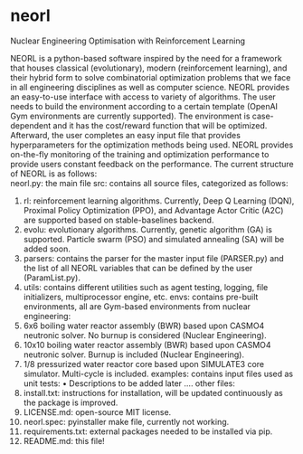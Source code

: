 # neorl
Nuclear Engineering Optimisation with Reinforcement Learning

NEORL is a python-based software inspired by the need for a framework that houses classical (evolutionary), modern (reinforcement learning), and their hybrid form to solve combinatorial optimization problems that we face in all engineering disciplines as well as computer science. NEORL provides an easy-to-use interface with access to variety of algorithms. The user needs to build the environment according to a certain template (OpenAI Gym environments are currently supported). The environment is case-dependent and it has the cost/reward function that will be optimized. Afterward, the user completes an easy input file that provides hyperparameters for the optimization methods being used. NEORL provides on-the-fly monitoring of the training and optimization performance to provide users constant feedback on the performance. The current structure of NEORL is as follows:  
neorl.py: the main file
src: contains all source files, categorized as follows: 
1.	rl: reinforcement learning algorithms. Currently, Deep Q Learning (DQN), Proximal Policy Optimization (PPO), and Advantage Actor Critic (A2C) are supported based on stable-baselines backend.  
2.	evolu: evolutionary algorithms. Currently, genetic algorithm (GA) is supported. Particle swarm (PSO) and simulated annealing (SA) will be added soon.  
3.	parsers: contains the parser for the master input file (PARSER.py) and the list of all NEORL variables that can be defined by the user (ParamList.py).
4.	utils: contains different utilities such as agent testing, logging, file initializers, multiprocessor engine, etc.
envs: contains pre-built environments, all are Gym-based environments from nuclear engineering:
1.	6x6 boiling water reactor assembly (BWR) based upon CASMO4 neutronic solver. No burnup is considered (Nuclear Engineering). 
2.	10x10 boiling water reactor assembly (BWR) based upon CASMO4 neutronic solver. Burnup is included (Nuclear Engineering).
3.	1/8 pressurized water reactor core based upon SIMULATE3 core simulator. Multi-cycle is included. 
examples: contains input files used as unit tests:
•	Descriptions to be added later ….
other files: 
1.	install.txt: instructions for installation, will be updated continuously as the package is improved.  
2.	LICENSE.md: open-source MIT license.
3.	neorl.spec: pyinstaller make file, currently not working. 
4.	requirements.txt: external packages needed to be installed via pip. 
5.	README.md: this file! 

